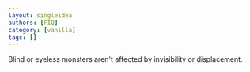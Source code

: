 ```yaml
---
layout: singleidea
authors: [FIQ]
category: [vanilla]
tags: []
---
```

Blind or eyeless monsters aren't affected by invisibility or displacement.
